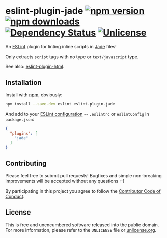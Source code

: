 # eslint-plugin-jade [![npm version](https://img.shields.io/npm/v/eslint-plugin-jade.svg?style=flat)](https://www.npmjs.org/package/eslint-plugin-jade) [![npm downloads](https://img.shields.io/npm/dm/eslint-plugin-jade.svg?style=flat)](https://www.npmjs.org/package/eslint-plugin-jade) [![Dependency Status](https://img.shields.io/gemnasium/myfreeweb/eslint-plugin-jade.svg?style=flat)](https://gemnasium.com/myfreeweb/eslint-plugin-jade) [![Unlicense](https://img.shields.io/badge/un-license-green.svg?style=flat)](http://unlicense.org)

An [ESLint] plugin for linting inline scripts in [Jade] files!

Only extracts `script` tags with no type or `text/javascript` type.

See also: [eslint-plugin-html].

[ESLint]: http://eslint.org
[Jade]: http://jade-lang.com
[eslint-plugin-html]: https://github.com/BenoitZugmeyer/eslint-plugin-html

## Installation

Install with [npm], obviously:

```bash
npm install --save-dev eslint eslint-plugin-jade
```

And add to your [ESLint configuration] -- `.eslintrc` or `eslintConfig` in `package.json`:

```json
{
  "plugins": [
    "jade"
  ]
}
```

[npm]: https://www.npmjs.com
[ESLint configuration]: http://eslint.org/docs/user-guide/configuring

## Contributing

Please feel free to submit pull requests!
Bugfixes and simple non-breaking improvements will be accepted without any questions :-)

By participating in this project you agree to follow the [Contributor Code of Conduct](http://contributor-covenant.org/version/1/2/0/).

## License

This is free and unencumbered software released into the public domain.  
For more information, please refer to the `UNLICENSE` file or [unlicense.org](http://unlicense.org).
